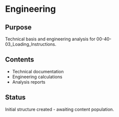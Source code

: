 # Engineering

## Purpose
Technical basis and engineering analysis for 00-40-03_Loading_Instructions.

## Contents
- Technical documentation
- Engineering calculations
- Analysis reports

## Status
Initial structure created - awaiting content population.
